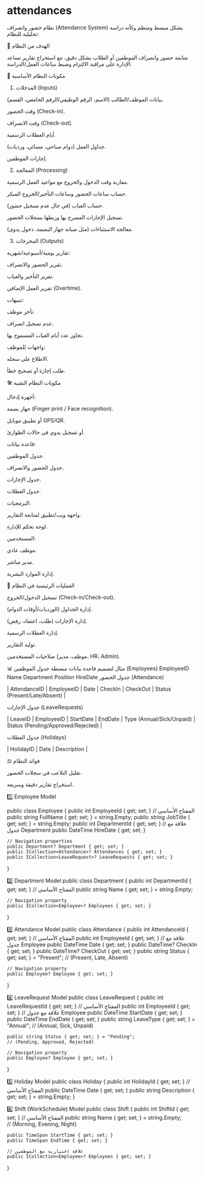 # attendances
نظام حضور وانصراف (Attendance System) بشكل مبسط ومنظم وكأنه دراسة تحليلية للنظام:

🎯 الهدف من النظام

متابعة حضور وانصراف الموظفين أو الطلاب بشكل دقيق، مع استخراج تقارير تساعد الإدارة على مراقبة الالتزام وضبط ساعات العمل/الدراسة.

🧩 مكونات النظام الأساسية
1. المدخلات (Inputs)

بيانات الموظف/الطالب (الاسم، الرقم الوظيفي/الرقم الجامعي، القسم).

وقت الحضور (Check-in).

وقت الانصراف (Check-out).

أيام العطلات الرسمية.

جداول العمل (دوام صباحي، مسائي، ورديات).

إجازات الموظفين.

2. المعالجة (Processing)

مقارنة وقت الدخول والخروج مع مواعيد العمل الرسمية.

حساب ساعات الحضور وساعات التأخير/الخروج المبكر.

حساب الغياب (في حال عدم تسجيل حضور).

تسجيل الإجازات المصرح بها وربطها بسجلات الحضور.

معالجة الاستثناءات (مثل صيانة جهاز البصمة، دخول يدوي).

3. المخرجات (Outputs)

تقارير يومية/أسبوعية/شهرية:

تقرير الحضور والانصراف.

تقرير التأخير والغياب.

تقرير العمل الإضافي (Overtime).

تنبيهات:

تأخر موظف.

عدم تسجيل انصراف.

تجاوز عدد أيام الغياب المسموح بها.

واجهات للموظف:

الاطلاع على سجله.

طلب إجازة أو تصحيح خطأ.

🛠️ مكونات النظام التقنية

أجهزة إدخال:

جهاز بصمة (Finger print / Face recognition).

أو تطبيق موبايل GPS/QR.

أو تسجيل يدوي في حالات الطوارئ.

قاعدة بيانات:

جدول الموظفين.

جدول الحضور والانصراف.

جدول الإجازات.

جدول العطلات.

البرمجيات:

واجهة ويب/تطبيق لمتابعة التقارير.

لوحة تحكم للإدارة.

المستخدمين:

موظف عادي.

مدير مباشر.

إدارة الموارد البشرية.

🔑 العمليات الرئيسية في النظام

تسجيل الدخول/الخروج (Check-in/Check-out).

إدارة الجداول (الورديات/أوقات الدوام).

إدارة الإجازات (طلب، اعتماد، رفض).

إدارة العطلات الرسمية.

توليد التقارير.

صلاحيات المستخدمين (موظف، مدير، HR، Admin).

📊 مثال لتصميم قاعدة بيانات مبسطة
جدول الموظفين (Employees)
EmployeeID	Name	Department	Position	HireDate
جدول الحضور (Attendance)

| AttendanceID | EmployeeID | Date | CheckIn | CheckOut | Status (Present/Late/Absent) |

جدول الإجازات (LeaveRequests)

| LeaveID | EmployeeID | StartDate | EndDate | Type (Annual/Sick/Unpaid) | Status (Pending/Approved/Rejected) |

جدول العطلات (Holidays)

| HolidayID | Date | Description |

⚖️ فوائد النظام

تقليل التلاعب في سجلات الحضور.

استخراج تقارير دقيقة وسريعة.



1️⃣ Employee Model

public class Employee
{
    public int EmployeeId { get; set; }   // المفتاح الأساسي
    public string FullName { get; set; } = string.Empty;
    public string JobTitle { get; set; } = string.Empty;
    public int DepartmentId { get; set; } // علاقة مع جدول Department
    public DateTime HireDate { get; set; }
    
    // Navigation properties
    public Department? Department { get; set; }
    public ICollection<Attendance>? Attendances { get; set; }
    public ICollection<LeaveRequest>? LeaveRequests { get; set; }
}

2️⃣ Department Model
public class Department
{
    public int DepartmentId { get; set; }   // المفتاح الأساسي
    public string Name { get; set; } = string.Empty;

    // Navigation property
    public ICollection<Employee>? Employees { get; set; }
}

3️⃣ Attendance Model
public class Attendance
{
    public int AttendanceId { get; set; }   // المفتاح الأساسي
    public int EmployeeId { get; set; }     // علاقة مع جدول Employee
    public DateTime Date { get; set; }
    public DateTime? CheckIn { get; set; }
    public DateTime? CheckOut { get; set; }
    public string Status { get; set; } = "Present"; 
    // (Present, Late, Absent)

    // Navigation property
    public Employee? Employee { get; set; }
}

4️⃣ LeaveRequest Model
public class LeaveRequest
{
    public int LeaveRequestId { get; set; } // المفتاح الأساسي
    public int EmployeeId { get; set; }     // علاقة مع جدول Employee
    public DateTime StartDate { get; set; }
    public DateTime EndDate { get; set; }
    public string LeaveType { get; set; } = "Annual"; 
    // (Annual, Sick, Unpaid)

    public string Status { get; set; } = "Pending"; 
    // (Pending, Approved, Rejected)

    // Navigation property
    public Employee? Employee { get; set; }
}

5️⃣ Holiday Model
public class Holiday
{
    public int HolidayId { get; set; }     // المفتاح الأساسي
    public DateTime Date { get; set; }
    public string Description { get; set; } = string.Empty;
}

6️⃣ Shift (WorkSchedule) Model
public class Shift
{
    public int ShiftId { get; set; }       // المفتاح الأساسي
    public string Name { get; set; } = string.Empty;  
    // (Morning, Evening, Night)

    public TimeSpan StartTime { get; set; }
    public TimeSpan EndTime { get; set; }

    // علاقة اختيارية مع الموظفين
    public ICollection<Employee>? Employees { get; set; }
}

